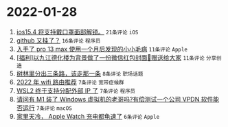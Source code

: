 # 2022-01-28

1. [ios15.4 将支持戴口罩面部解锁。](https://www.v2ex.com/t/831059) `21条评论` `iOS`
1. [github 又挂了？](https://www.v2ex.com/t/831054) `16条评论` `程序员`
1. [入手了 pro 13 max 使用一个月后发现的小小毛病](https://www.v2ex.com/t/831049) `11条评论` `Apple`
1. [[福利]以九江德化楼为背景做了一份微信红包封面🧧赠送给大家](https://www.v2ex.com/t/831047) `11条评论` `分享创造`
1. [树林里分出三条路，该走那一条](https://www.v2ex.com/t/831056) `8条评论` `职场话题`
1. [2022 年 wifi 路由推荐](https://www.v2ex.com/t/831065) `7条评论` `宽带症候群`
1. [WSL2 终于支持分配外部 IP 了](https://www.v2ex.com/t/831048) `7条评论` `程序员`
1. [请问有 M1 装了 Windows 虚拟机的老哥吗?有偿测试一个公司 VPDN 软件能否运行](https://www.v2ex.com/t/831046) `7条评论` `macOS`
1. [家里天冷， Apple Watch 充电都龟速了](https://www.v2ex.com/t/831060) `6条评论` `Apple`
